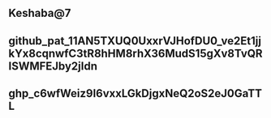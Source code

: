 ## Keshaba@7

## 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

## 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
